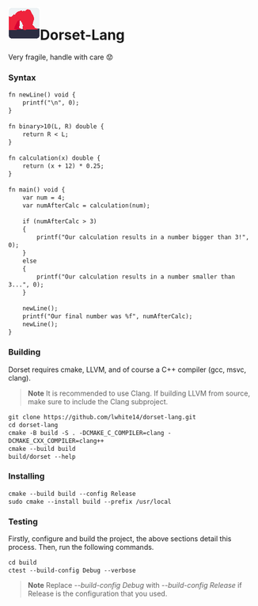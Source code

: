 <img align="left" width="64" height="64" src="branding/icon.png" alt="Dorset-Lang">

# Dorset-Lang

Very fragile, handle with care :worried:

### Syntax
```
fn newLine() void {
    printf("\n", 0);
}

fn binary>10(L, R) double {
    return R < L;
}

fn calculation(x) double {
    return (x + 12) * 0.25;
}

fn main() void { 
    var num = 4;
    var numAfterCalc = calculation(num);

    if (numAfterCalc > 3)
    {
        printf("Our calculation results in a number bigger than 3!", 0);
    }
    else
    {
        printf("Our calculation results in a number smaller than 3...", 0);
    }

    newLine();
    printf("Our final number was %f", numAfterCalc);
    newLine();
}

```
### Building
Dorset requires cmake, LLVM, and of course a C++ compiler (gcc, msvc, clang).
> **Note**
> It is recommended to use Clang. If building LLVM from source, make sure to include the Clang subproject.
```
git clone https://github.com/lwhite14/dorset-lang.git
cd dorset-lang
cmake -B build -S . -DCMAKE_C_COMPILER=clang -DCMAKE_CXX_COMPILER=clang++
cmake --build build
build/dorset --help
```

### Installing
```
cmake --build build --config Release
sudo cmake --install build --prefix /usr/local
```

### Testing
Firstly, configure and build the project, the above sections detail this process. Then, run the following commands.
```
cd build
ctest --build-config Debug --verbose
```
> **Note**
> Replace <i>--build-config Debug</i> with <i>--build-config Release</i> if Release is the configuration that you used.


